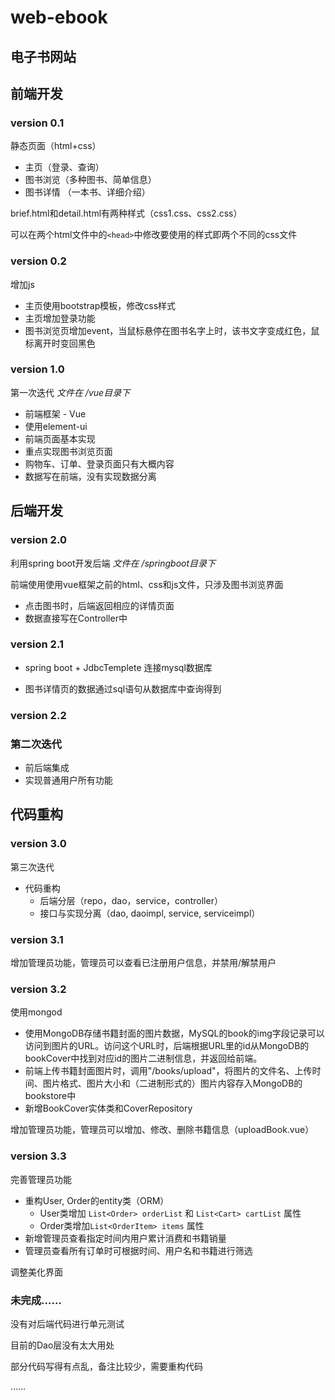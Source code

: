 # web-ebook

## 电子书网站

## 前端开发

### **version 0.1**

静态页面（html+css）

* 主页（登录、查询）
* 图书浏览（多种图书、简单信息）
* 图书详情 （一本书、详细介绍）

brief.html和detail.html有两种样式（css1.css、css2.css）

可以在两个html文件中的`<head>`中修改要使用的样式即两个不同的css文件

### **version 0.2**

增加js

* 主页使用bootstrap模板，修改css样式
* 主页增加登录功能
* 图书浏览页增加event，当鼠标悬停在图书名字上时，该书文字变成红色，鼠标离开时变回黑色

### **version 1.0**

第一次迭代 *文件在 /vue目录下*

* 前端框架 - Vue
* 使用element-ui
* 前端页面基本实现
* 重点实现图书浏览页面
* 购物车、订单、登录页面只有大概内容
* 数据写在前端，没有实现数据分离

## 后端开发

### **version 2.0**


利用spring boot开发后端   *文件在 /springboot目录下*

前端使用使用vue框架之前的html、css和js文件，只涉及图书浏览界面

* 点击图书时，后端返回相应的详情页面
* 数据直接写在Controller中

### **version 2.1**

- spring boot + JdbcTemplete 连接mysql数据库


* 图书详情页的数据通过sql语句从数据库中查询得到

### version 2.2

### 第二次迭代

- 前后端集成
- 实现普通用户所有功能

## 代码重构

### version 3.0

第三次迭代

- 代码重构
  - 后端分层（repo，dao，service，controller）
  - 接口与实现分离（dao, daoimpl, service, serviceimpl）

### version 3.1

增加管理员功能，管理员可以查看已注册用户信息，并禁用/解禁用户

### version 3.2

使用mongod

- 使用MongoDB存储书籍封面的图片数据，MySQL的book的img字段记录可以访问到图片的URL。访问这个URL时，后端根据URL里的id从MongoDB的bookCover中找到对应id的图片二进制信息，并返回给前端。
- 前端上传书籍封面图片时，调用"/books/upload"，将图片的文件名、上传时间、图片格式、图片大小和（二进制形式的）图片内容存入MongoDB的bookstore中
- 新增BookCover实体类和CoverRepository

增加管理员功能，管理员可以增加、修改、删除书籍信息（uploadBook.vue）

### version 3.3

完善管理员功能

- 重构User, Order的entity类（ORM）
  - User类增加 ```List<Order> orderList``` 和 ```List<Cart> cartList``` 属性
  - Order类增加```List<OrderItem> items``` 属性
- 新增管理员查看指定时间内用户累计消费和书籍销量
- 管理员查看所有订单时可根据时间、用户名和书籍进行筛选

调整美化界面

### 未完成……

没有对后端代码进行单元测试

目前的Dao层没有太大用处

部分代码写得有点乱，备注比较少，需要重构代码

……